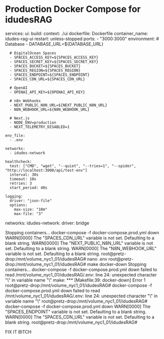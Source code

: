 # Production Docker Compose for idudesRAG
services:
  ui:
    build:
      context: ./ui
      dockerfile: Dockerfile
    container_name: idudes-rag-ui
    restart: unless-stopped
    ports:
      - "3000:3000"
    environment:
      # Database
      - DATABASE_URL=${DATABASE_URL}
      
      # DigitalOcean Spaces
      - SPACES_ACCESS_KEY=${SPACES_ACCESS_KEY}
      - SPACES_SECRET_KEY=${SPACES_SECRET_KEY}
      - SPACES_BUCKET=${SPACES_BUCKET}
      - SPACES_REGION=${SPACES_REGION}
      - SPACES_ENDPOINT=${SPACES_ENDPOINT}
      - SPACES_CDN_URL=${SPACES_CDN_URL}
      
      # OpenAI
      - OPENAI_API_KEY=${OPENAI_API_KEY}
      
      # n8n Webhooks
      - NEXT_PUBLIC_N8N_URL=${NEXT_PUBLIC_N8N_URL}
      - N8N_WEBHOOK_URL=${N8N_WEBHOOK_URL}
      
      # Next.js
      - NODE_ENV=production
      - NEXT_TELEMETRY_DISABLED=1
    
    env_file:
      - .env
    
    networks:
      - idudes-network
    
    healthcheck:
      test: ["CMD", "wget", "--quiet", "--tries=1", "--spider", "http://localhost:3000/api/test-env"]
      interval: 30s
      timeout: 10s
      retries: 3
      start_period: 40s
    
    logging:
      driver: "json-file"
      options:
        max-size: "10m"
        max-file: "3"

networks:
  idudes-network:
    driver: bridge


Stopping containers... 
docker-compose -f docker-compose.prod.yml down
WARN[0000] The "SPACES_CDN_URL" variable is not set. Defaulting to a blank string. 
WARN[0000] The "NEXT_PUBLIC_N8N_URL" variable is not set. Defaulting to a blank string. 
WARN[0000] The "N8N_WEBHOOK_URL" variable is not set. Defaulting to a blank string. 
root@pretz-drop:/mnt/volume_nyc1_01/idudesRAG# nano .env
root@pretz-drop:/mnt/volume_nyc1_01/idudesRAG# make docker-down
Stopping containers... 
docker-compose -f docker-compose.prod.yml down
failed to read /mnt/volume_nyc1_01/idudesRAG/.env: line 24: unexpected character "\\" in variable name "\\"
make: *** [Makefile:39: docker-down] Error 1
root@pretz-drop:/mnt/volume_nyc1_01/idudesRAG# docker-compose -f docker-compose.prod.yml down
failed to read /mnt/volume_nyc1_01/idudesRAG/.env: line 24: unexpected character "\\" in variable name "\\"
root@pretz-drop:/mnt/volume_nyc1_01/idudesRAG# docker-compose -f docker-compose.prod.yml down
WARN[0000] The "SPACES_ENDPOINT" variable is not set. Defaulting to a blank string. 
WARN[0000] The "SPACES_CDN_URL" variable is not set. Defaulting to a blank string. 
root@pretz-drop:/mnt/volume_nyc1_01/idudesRAG# 

FIX IT BITCH